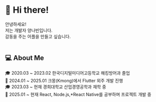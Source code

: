 # 👋 Hi there! <br>
안녕하세요! <br>
저는 개발자 양나빈입니다. <br>
감동을 주는 어플을 만들고 싶습니다. <br>
<br>

## 💻 About Me <br>
🎓 2020.03 ~ 2023.02 한국디지털미디어고등학교 해킹방어과 졸업 <br>
💼 2024.01 ~ 2025.01 크몽(Kmong)에서 Flutter 외주 개발 진행 <br>
🎓 2023.03 ~ 현재 경희대학교 산업경영공학과 재학 중 <br>
🚀 2025.01 ~ 현재 React, Node.js,*React Native를 공부하며 프로젝트 개발 중 <br>
